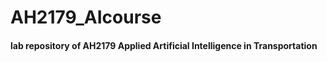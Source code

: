 # AH2179_AIcourse

#### lab repository of AH2179 Applied Artificial Intelligence in Transportation

